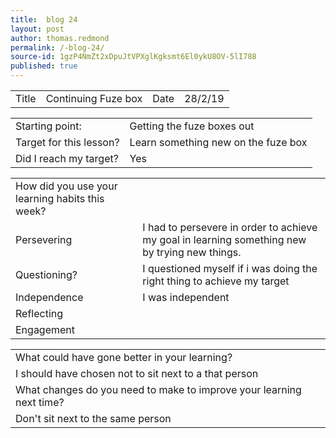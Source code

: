 ```yaml
---
title:  blog 24
layout: post
author: thomas.redmond
permalink: /-blog-24/
source-id: 1gzP4NmZt2xDpuJtVPXglKgksmt6El0ykU8OV-5lI788
published: true
---
```

<table>
  <tr>
    <td>Title</td>
    <td>Continuing Fuze box</td>
    <td>Date</td>
    <td>28/2/19</td>
  </tr>
</table>


<table>
  <tr>
    <td>Starting point:</td>
    <td>Getting the fuze boxes out</td>
  </tr>
  <tr>
    <td>Target for this lesson?</td>
    <td>Learn something new on the fuze box</td>
  </tr>
  <tr>
    <td>Did I reach my target? </td>
    <td>Yes </td>
  </tr>
</table>


<table>
  <tr>
    <td>How did you use your learning habits this week?</td>
    <td></td>
  </tr>
  <tr>
    <td>Persevering</td>
    <td>I had to persevere in order to achieve my goal in learning something new by trying new things. </td>
  </tr>
  <tr>
    <td>Questioning?</td>
    <td>I questioned myself  if i was doing the right thing to achieve my target</td>
  </tr>
  <tr>
    <td>Independence</td>
    <td>I was independent</td>
  </tr>
  <tr>
    <td>Reflecting</td>
    <td></td>
  </tr>
  <tr>
    <td>Engagement</td>
    <td></td>
  </tr>
</table>


<table>
  <tr>
    <td>What could have gone better in your learning?</td>
    <td></td>
  </tr>
  <tr>
    <td>I should have chosen not to sit next to a that person</td>
    <td></td>
  </tr>
  <tr>
    <td>What changes do you need to make to improve your learning next time?</td>
    <td></td>
  </tr>
  <tr>
    <td>Don't sit next to the same person</td>
    <td></td>
  </tr>
</table>


